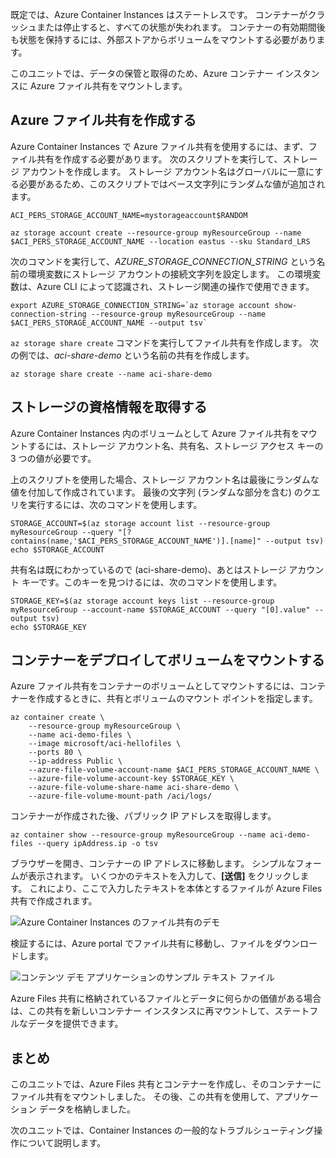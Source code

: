 既定では、Azure Container Instances はステートレスです。 コンテナーがクラッシュまたは停止すると、すべての状態が失われます。 コンテナーの有効期間後も状態を保持するには、外部ストアからボリュームをマウントする必要があります。

このユニットでは、データの保管と取得のため、Azure コンテナー インスタンスに Azure ファイル共有をマウントします。

## <a name="create-an-azure-file-share"></a>Azure ファイル共有を作成する

Azure Container Instances で Azure ファイル共有を使用するには、まず、ファイル共有を作成する必要があります。 次のスクリプトを実行して、ストレージ アカウントを作成します。 ストレージ アカウント名はグローバルに一意にする必要があるため、このスクリプトではベース文字列にランダムな値が追加されます。

```azurecli
ACI_PERS_STORAGE_ACCOUNT_NAME=mystorageaccount$RANDOM

az storage account create --resource-group myResourceGroup --name $ACI_PERS_STORAGE_ACCOUNT_NAME --location eastus --sku Standard_LRS
```

次のコマンドを実行して、*AZURE_STORAGE_CONNECTION_STRING* という名前の環境変数にストレージ アカウントの接続文字列を設定します。 この環境変数は、Azure CLI によって認識され、ストレージ関連の操作で使用できます。

```azurecli
export AZURE_STORAGE_CONNECTION_STRING=`az storage account show-connection-string --resource-group myResourceGroup --name $ACI_PERS_STORAGE_ACCOUNT_NAME --output tsv`
```

`az storage share create` コマンドを実行してファイル共有を作成します。 次の例では、*aci-share-demo* という名前の共有を作成します。

```azurecli
az storage share create --name aci-share-demo
```

## <a name="get-storage-credentials"></a>ストレージの資格情報を取得する

Azure Container Instances 内のボリュームとして Azure ファイル共有をマウントするには、ストレージ アカウント名、共有名、ストレージ アクセス キーの 3 つの値が必要です。

上のスクリプトを使用した場合、ストレージ アカウント名は最後にランダムな値を付加して作成されています。 最後の文字列 (ランダムな部分を含む) のクエリを実行するには、次のコマンドを使用します。

```azurecli
STORAGE_ACCOUNT=$(az storage account list --resource-group myResourceGroup --query "[?contains(name,'$ACI_PERS_STORAGE_ACCOUNT_NAME')].[name]" --output tsv)
echo $STORAGE_ACCOUNT
```

共有名は既にわかっているので (aci-share-demo)、あとはストレージ アカウント キーです。このキーを見つけるには、次のコマンドを使用します。

```azurecli
STORAGE_KEY=$(az storage account keys list --resource-group myResourceGroup --account-name $STORAGE_ACCOUNT --query "[0].value" --output tsv)
echo $STORAGE_KEY
```

## <a name="deploy-container-and-mount-volume"></a>コンテナーをデプロイしてボリュームをマウントする

Azure ファイル共有をコンテナーのボリュームとしてマウントするには、コンテナーを作成するときに、共有とボリュームのマウント ポイントを指定します。

```azurecli
az container create \
    --resource-group myResourceGroup \
    --name aci-demo-files \
    --image microsoft/aci-hellofiles \
    --ports 80 \
    --ip-address Public \
    --azure-file-volume-account-name $ACI_PERS_STORAGE_ACCOUNT_NAME \
    --azure-file-volume-account-key $STORAGE_KEY \
    --azure-file-volume-share-name aci-share-demo \
    --azure-file-volume-mount-path /aci/logs/
```

コンテナーが作成された後、パブリック IP アドレスを取得します。

```azurecli
az container show --resource-group myResourceGroup --name aci-demo-files --query ipAddress.ip -o tsv
```

ブラウザーを開き、コンテナーの IP アドレスに移動します。 シンプルなフォームが表示されます。 いくつかのテキストを入力して、**[送信]** をクリックします。 これにより、ここで入力したテキストを本体とするファイルが Azure Files 共有で作成されます。

![Azure Container Instances のファイル共有のデモ](../media-draft/files-ui.png)

検証するには、Azure portal でファイル共有に移動し、ファイルをダウンロードします。

![コンテンツ デモ アプリケーションのサンプル テキスト ファイル](../media-draft/sample-text.png)

Azure Files 共有に格納されているファイルとデータに何らかの価値がある場合は、この共有を新しいコンテナー インスタンスに再マウントして、ステートフルなデータを提供できます。


## <a name="summary"></a>まとめ

このユニットでは、Azure Files 共有とコンテナーを作成し、そのコンテナーにファイル共有をマウントしました。 その後、この共有を使用して、アプリケーション データを格納しました。

次のユニットでは、Container Instances の一般的なトラブルシューティング操作について説明します。
